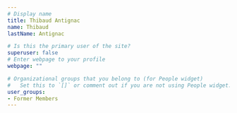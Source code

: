 ```yaml
---
# Display name
title: Thibaud Antignac
name: Thibaud
lastName: Antignac

# Is this the primary user of the site?
superuser: false
# Enter webpage to your profile
webpage: ""

# Organizational groups that you belong to (for People widget)
#   Set this to `[]` or comment out if you are not using People widget.
user_groups:
- Former Members
---
```

